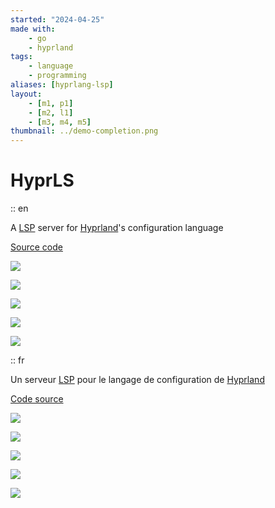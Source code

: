 ```yaml
---
started: "2024-04-25"
made with:
    - go
    - hyprland
tags:
    - language
    - programming
aliases: [hyprlang-lsp]
layout:
    - [m1, p1]
    - [m2, l1]
    - [m3, m4, m5]
thumbnail: ../demo-completion.png
---
```


# HyprLS

:: en

A [LSP](https://en.wikipedia.org/wiki/Language_Server_Protocol) server for [Hyprland](https://hyprland.org)'s configuration language

[Source code](https://github.com/ewen-lbh/hyprlang-lsp.git)

![](../demo-completion.png)

![](../demo-hover.png)

![](../demo-hover-keyword.png)

![](../demo-symbols.png)

![](../demo-colors.png)


:: fr

Un serveur [LSP](https://en.wikipedia.org/wiki/Language_Server_Protocol) pour le langage de configuration de [Hyprland](https://hyprland.org)

[Code source](https://github.com/ewen-lbh/hyprlang-lsp.git)

![](../demo-completion.png)

![](../demo-hover.png)

![](../demo-hover-keyword.png)

![](../demo-symbols.png)

![](../demo-colors.png)
